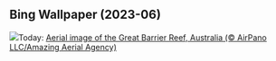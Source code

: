 ## Bing Wallpaper (2023-06)
![](https://www.bing.com/th?id=OHR.ReefAwareness_EN-IN1544329394_UHD.jpg&w=1000)Today: [Aerial image of the Great Barrier Reef, Australia (© AirPano LLC/Amazing Aerial Agency)](https://www.bing.com/th?id=OHR.ReefAwareness_EN-IN1544329394_UHD.jpg)